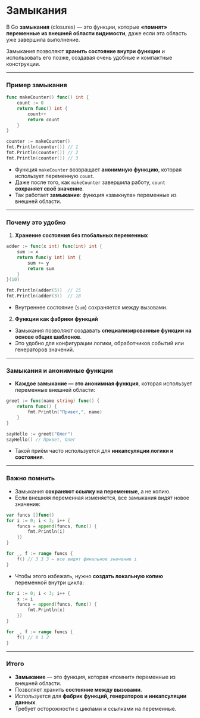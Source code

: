 # Замыкания

В Go **замыкания** (closures) — это функции, которые **«помнят» переменные из внешней области видимости**, даже если эта область уже завершила выполнение.

Замыкания позволяют **хранить состояние внутри функции** и использовать его позже, создавая очень удобные и компактные конструкции.

---

### Пример замыкания

```go
func makeCounter() func() int {
    count := 0
    return func() int {
        count++
        return count
    }
}

counter := makeCounter()
fmt.Println(counter()) // 1
fmt.Println(counter()) // 2
fmt.Println(counter()) // 3
```

* Функция `makeCounter` возвращает **анонимную функцию**, которая использует переменную `count`.
* Даже после того, как `makeCounter` завершила работу, `count` **сохраняет своё значение**.
* Так работает **замыкание**: функция «замкнула» переменные из внешней области.

---

### Почему это удобно

1. **Хранение состояния без глобальных переменных**

```go
adder := func(x int) func(int) int {
    sum := x
    return func(y int) int {
        sum += y
        return sum
    }
}(10)

fmt.Println(adder(5))  // 15
fmt.Println(adder(3))  // 18
```

* Внутреннее состояние (`sum`) сохраняется между вызовами.

2. **Функции как фабрики функций**

* Замыкания позволяют создавать **специализированные функции на основе общих шаблонов**.
* Это удобно для конфигурации логики, обработчиков событий или генераторов значений.

---

### Замыкания и анонимные функции

* **Каждое замыкание — это анонимная функция**, которая использует переменные внешней области:

```go
greet := func(name string) func() {
    return func() {
        fmt.Println("Привет,", name)
    }
}

sayHello := greet("Олег")
sayHello() // Привет, Олег
```

* Такой приём часто используется для **инкапсуляции логики и состояния**.

---

### Важно помнить

* Замыкания **сохраняют ссылку на переменные**, а не копию.
* Если внешняя переменная изменяется, все замыкания видят новое значение:

```go
var funcs []func()
for i := 0; i < 3; i++ {
    funcs = append(funcs, func() {
        fmt.Println(i)
    })
}

for _, f := range funcs {
    f() // 3 3 3 — все видят финальное значение i
}
```

* Чтобы этого избежать, нужно **создать локальную копию** переменной внутри цикла:

```go
for i := 0; i < 3; i++ {
    x := i
    funcs = append(funcs, func() {
        fmt.Println(x)
    })
}

for _, f := range funcs {
    f() // 0 1 2
}
```

---

### Итого

* **Замыкание** — это функция, которая «помнит» переменные из внешней области.
* Позволяет хранить **состояние между вызовами**.
* Используется для **фабрик функций, генераторов и инкапсуляции данных**.
* Требует осторожности с циклами и ссылками на переменные.